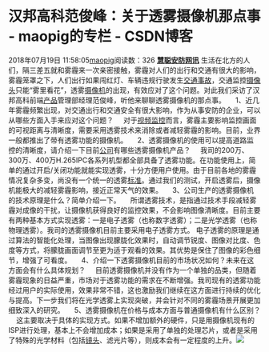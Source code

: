 # 汉邦高科范俊峰：关于透雾摄像机那点事 - maopig的专栏 - CSDN博客
2018年07月19日 11:58:05[maopig](https://me.csdn.net/maopig)阅读数：326
**[慧聪安防网讯](http://www.secu.hc360.com/)** 生活在北方的人们，隔三差五就和雾霾来一次亲密接触，雾霾对人们的出行和交通有很大的影响，雾霾笼罩之下，人们出行如果闯红灯、车辆违规行驶发生[交通事故](http://www.secu.hc360.com/)，交通监控[摄像头](http://www.secu.hc360.com/)只能“雾里看花”，透雾[摄像机](http://www.bstar.com.cn/)的出现，有效应对了这个问题。对此我们采访了汉邦高科前端[产品](http://info.secu.hc360.com/list/news_product.shtml)管理部经理范俊峰，听他来聊聊透雾摄像机的那点事。
    1、近几年雾霾频繁出现，对交通出行和交通安全有很大影响，作为从事安防的企业，可以从哪些方面入手来应对这个问题？
    对于[视频监控](http://www.secu.hc360.com/)而言，雾霾主要影响监控画面的可视距离与清晰度，需要采用透雾技术来消除或者减轻雾霾的影响。目前，业界一般都推出了带有透雾功能的摄像机。
    2、透雾摄像机的使用可以提高道路监控的清晰度，请介绍一下目前[公司](http://info.secu.hc360.com/list/company.shtml)有哪些透雾摄像机产品？
    我司的200万、300万、400万H.265IPC各系列机型都全部具备了透雾功能。在功能使用上，简单的通过开启/关闭功能就能实现透雾，十分方便用户使用。由于目前各地的雾霾情况复杂多变，尚没有一个统一的透雾[标准](http://info.secu.hc360.com/list/fagui.shtml)。通过我们的测试，开启透雾后，摄像机能极大的减轻雾霾影响，接近正常天气的效果。
    3、公司生产的透雾摄像机的技术原理是什么？简单介绍一下。
    所谓透雾技术，是指通过技术手段减轻雾霾对成像的干扰，让摄像机获得良好的监控效果，不会影响图像清晰度。目前主要有两种基本方式实现透雾：一是电子透雾（也称数字透雾）；二是光学透雾（也称物理透雾）。我司的透雾摄像机目前主要采用电子透雾方式。
电子透雾的原理是通过算法的智能化处理，当图像出现朦胧化效果时，自动调节锐度、图像对比度、色度等方式，将朦胧画面调节至更为适于观看的效果。其优势是保住了图像的彩色细节，增强了可看度。
    4、介绍一下透雾摄像机目前的市场状况如何？未来在这方面会有什么具体规划？
    目前透雾摄像机并没有作为一个单独的品类，但随着雾霾现象的日益严重，市场对于透雾功能的需求在不断增强。我司现有的透雾功能经过用户的实际使用，效果非常不错，这也激励我们继续在这方面进行持续的优化与提高。下一步我们将在光学透雾上实现突破，并会针对不同的雾霾场景开展更加细致深入的研究。
    5、透雾摄像机在价格与成本方面与普通摄像机有什么区别？
    这主要取决于具体的实现方式。如果不增加额外的硬件，只是用摄像机现有的ISP进行处理，基本上不会增加成本；如果是采用了单独的处理芯片，或者是采用了特殊的光学材料（包括[镜头](http://www.tamron.com.cn/)、滤光片等），则成本会有一定程度的上升。![](http://style.org.hc360.com/css_hy/images/end_logo/hc_logo_end.jpg)
